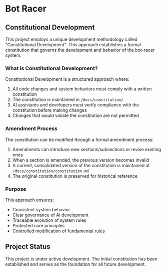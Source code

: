 # Bot Racer

## Constitutional Development

This project employs a unique development methodology called "Constitutional Development". This approach establishes a formal constitution that governs the development and behavior of the bot-racer system.

### What is Constitutional Development?

Constitutional Development is a structured approach where:

1. All code changes and system behaviors must comply with a written constitution
2. The constitution is maintained in `/docs/constitution/`
3. AI assistants and developers must verify compliance with the constitution before making changes
4. Changes that would violate the constitution are not permitted

### Amendment Process

The constitution can be modified through a formal amendment process:

1. Amendments can introduce new sections/subsections or revise existing ones
2. When a section is amended, the previous version becomes invalid
3. A current, consolidated version of the constitution is maintained at `/docs/constitution/constitution.md`
4. The original constitution is preserved for historical reference

### Purpose

This approach ensures:

- Consistent system behavior
- Clear governance of AI development
- Traceable evolution of system rules
- Protected core principles
- Controlled modification of fundamental rules

## Project Status

This project is under active development. The initial constitution has been established and serves as the foundation for all future development.
